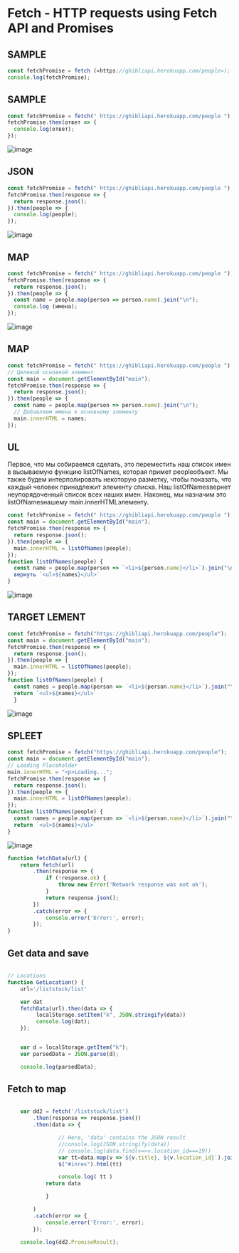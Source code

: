 # Fetch - HTTP requests using Fetch API and Promises

## SAMPLE
```js
const fetchPromise = fetch («https://ghibliapi.herokuapp.com/people»);
console.log(fetchPromise);
```
## SAMPLE
```js
const fetchPromise = fetch(" https://ghibliapi.herokuapp.com/people "); 
fetchPromise.then(ответ => { 
  console.log(ответ); 
});
```
![image](https://github.com/Gitart/Jscore/assets/3950155/9d75d144-5c65-492f-a4eb-d929780af09c)


## JSON
```js
const fetchPromise = fetch(" https://ghibliapi.herokuapp.com/people "); 
fetchPromise.then(response => { 
  return response.json(); 
}).then(people => { 
  console.log(people); 
});
```
![image](https://github.com/Gitart/Jscore/assets/3950155/320a713a-dbc8-4202-81b3-f91188d689c2)

## MAP
```js
const fetchPromise = fetch(" https://ghibliapi.herokuapp.com/people ");
fetchPromise.then(response => { 
  return response.json(); 
}).then(people => { 
  const name = people.map(person => person.name).join("\n"); 
  console.log (имена); 
});
```

![image](https://github.com/Gitart/Jscore/assets/3950155/4625bca9-ee44-44b7-a7a1-833ac55e4b9a)

## MAP
```js
const fetchPromise = fetch(" https://ghibliapi.herokuapp.com/people ");
// Целевой основной элемент 
const main = document.getElementById("main");
fetchPromise.then(response => { 
  return response.json(); 
}).then(people => { 
  const name = people.map(person => person.name).join("\n");
  // Добавляем имена к основному элементу 
  main.innerHTML = names; 
});
```

## UL
Первое, что мы собираемся сделать, это переместить наш список имен в вызываемую функцию listOfNames, которая примет peopleобъект. Мы также будем интерполировать некоторую разметку, чтобы показать, что каждый человек принадлежит элементу списка. Наш listOfNamesвернет неупорядоченный список всех наших имен. Наконец, мы назначим это listOfNamesнашему main.innerHTMLэлементу.

```js
const fetchPromise = fetch(" https://ghibliapi.herokuapp.com/people "); 
const main = document.getElementById("main");
fetchPromise.then(response => { 
  return response.json(); 
}).then(people => { 
  main.innerHTML = listOfNames(people); 
});
function listOfNames(people) { 
  const name = people.map(person => `<li>${person.name}</li>`).join("\n"); 
  вернуть `<ul>${names}</ul>` 
}
```

![image](https://github.com/Gitart/Jscore/assets/3950155/c0d189ab-747b-42eb-a030-601b06be20be)

## TARGET LEMENT
```js
const fetchPromise = fetch("https://ghibliapi.herokuapp.com/people");
const main = document.getElementById("main");
fetchPromise.then(response => {
  return response.json();
}).then(people => {
  main.innerHTML = listOfNames(people);
});
function listOfNames(people) {
  const names = people.map(person => `<li>${person.name}</li>`).join("\n");
  return `<ul>${names}</ul>`
  }
  ```
![image](https://github.com/Gitart/Jscore/assets/3950155/0ed6795d-42f3-405c-b6cb-6ad52681aa65)

## SPLEET
```js
const fetchPromise = fetch("https://ghibliapi.herokuapp.com/people");
const main = document.getElementById("main");
// Loading Placeholder
main.innerHTML = "<p>Loading...";
fetchPromise.then(response => {
  return response.json();
}).then(people => {
  main.innerHTML = listOfNames(people);
});
function listOfNames(people) {
  const names = people.map(person => `<li>${person.name}</li>`).join("\n");
  return `<ul>${names}</ul>`
}
```

![image](https://github.com/Gitart/Jscore/assets/3950155/39696d75-407b-4694-a4b3-14dbd45ced65)














```js
function fetchData(url) {
    return fetch(url)
        .then(response => {
            if (!response.ok) {
                throw new Error('Network response was not ok');
            }
            return response.json();
        })
        .catch(error => {
            console.error('Error:', error);
        });
}
```

## Get data and save
```js

// Locations
function GetLocation() {
    url='/liststock/list'

    var dat
    fetchData(url).then(data => {
         localStorage.setItem("k", JSON.stringify(data))
         console.log(dat);
    });


    var d = localStorage.getItem("k");
    var parsedData = JSON.parse(d);

    console.log(parsedData);
```
## Fetch to map
```js

    var dd2 = fetch('/liststock/list')
        .then(response => response.json())
        .then(data => {

                // Here, 'data' contains the JSON result
                //console.log(JSON.stringify(data))
                // console.log(data.find(v=>v.location_id===19))
                var tt=data.map(v =>`${v.title}, ${v.location_id}`).join("<hr>")
                $("#inres").html(tt)

                console.log( tt )
            return data

            }

        )
        .catch(error => {
            console.error('Error:', error);
        });

    console.log(dd2.PromiseResult);
```


